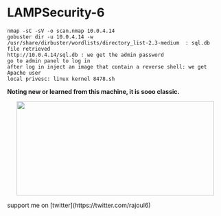 # LAMPSecurity-6

```
nmap -sC -sV -o scan.nmap 10.0.4.14
gobuster dir -u 10.0.4.14 -w /usr/share/dirbuster/wordlists/directory_list-2.3-medium  : sql.db file retrieved
http://10.0.4.14/sql.db : we get the admin password 
go to admin panel to log in
after log in inject an image that contain a reverse shell: we get Apache user
local privesc: linux kernel 8478.sh 
```
**Noting new or learned from this machine, it is sooo classic.**
<p align="center">
  <img src="https://rajoul.github.io/my_write_up/image/kioptrix_2/boom.gif" width="460" height="220">
</p>
support me on [twitter](https://twitter.com/rajoul6)
